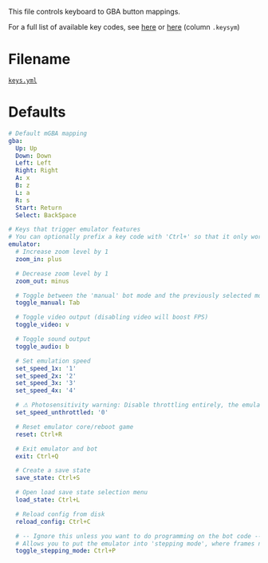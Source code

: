 This file controls keyboard to GBA button mappings.

For a full list of available key codes, see [here](https://www.tcl.tk/man/tcl8.4/TkCmd/keysyms.html) or [here](https://anzeljg.github.io/rin2/book2/2405/docs/tkinter/key-names.html) (column `.keysym`)

# Filename
[`keys.yml`](https://github.com/40Cakes/pokebot-gen3/blob/main/profiles/keys.yml)

# Defaults
```yml
# Default mGBA mapping
gba:
  Up: Up
  Down: Down
  Left: Left
  Right: Right
  A: x
  B: z
  L: a
  R: s
  Start: Return
  Select: BackSpace

# Keys that trigger emulator features
# You can optionally prefix a key code with 'Ctrl+' so that it only works if the Ctrl modifier key is held at the same time.
emulator:
  # Increase zoom level by 1
  zoom_in: plus

  # Decrease zoom level by 1
  zoom_out: minus

  # Toggle between the 'manual' bot mode and the previously selected mode
  toggle_manual: Tab

  # Toggle video output (disabling video will boost FPS)
  toggle_video: v

  # Toggle sound output
  toggle_audio: b

  # Set emulation speed
  set_speed_1x: '1'
  set_speed_2x: '2'
  set_speed_3x: '3'
  set_speed_4x: '4'

  # ⚠ Photosensitivity warning: Disable throttling entirely, the emulator will run as fast as your CPU allows
  set_speed_unthrottled: '0'

  # Reset emulator core/reboot game
  reset: Ctrl+R

  # Exit emulator and bot
  exit: Ctrl+Q

  # Create a save state
  save_state: Ctrl+S

  # Open load save state selection menu
  load_state: Ctrl+L

  # Reload config from disk
  reload_config: Ctrl+C

  # -- Ignore this unless you want to do programming on the bot code --
  # Allows you to put the emulator into 'stepping mode', where frames need to be advanced manually using a button, useful for analysing memory values
  toggle_stepping_mode: Ctrl+P
```